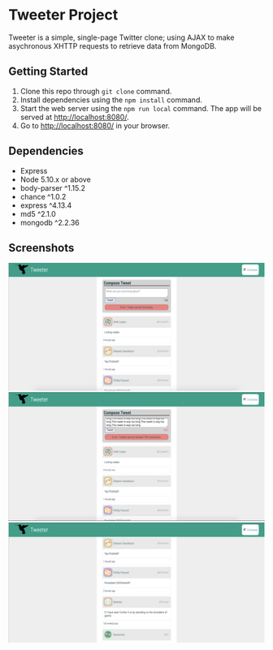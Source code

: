 # Tweeter Project

Tweeter is a simple, single-page Twitter clone; using AJAX to make asychronous XHTTP requests to retrieve data from MongoDB.

## Getting Started

1. Clone this repo through `git clone` command.
2. Install dependencies using the `npm install` command.
3. Start the web server using the `npm run local` command. The app will be served at <http://localhost:8080/>.
4. Go to <http://localhost:8080/> in your browser.

## Dependencies

- Express
- Node 5.10.x or above
- body-parser ^1.15.2
- chance ^1.0.2
- express ^4.13.4
- md5 ^2.1.0
- mongodb ^2.2.36

## Screenshots

!['Screenshot of compose box with Error message'](https://github.com/RayKayy/tweeter/blob/master/docs/tweet-box1.png?raw=true)
!['Screenshot of compose box with Error message 2'](https://github.com/RayKayy/tweeter/blob/master/docs/tweet-box2.png?raw=tru)
!['Screenshot of tweets'](https://github.com/RayKayy/tweeter/blob/master/docs/tweets.png?raw=true)